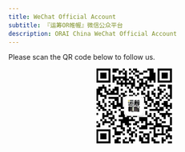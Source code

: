 ```yaml
---
title: WeChat Official Account
subtitle: 『运筹OR帷幄』微信公众平台
description: ORAI China WeChat Official Account
---
```


 Please scan the QR code below to follow us.

 <p align="center"><img width="30%" src="images/QR_code.jpg" /></p>
